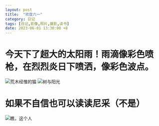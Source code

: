 ```yaml
---
layout: post
title:  "欢度六一"
category: 日记
tags: [日记,影像,照片,摄影,读书]
date: 2023-06-01 13:30:00 +8
---
```

# 今天下了超大的太阳雨！雨滴像彩色喷枪，在烈烈炎日下喷洒，像彩色波点。
<image src="https://i.hd-r.cn/69f03f81b1adf735473f8be6154ec208.jpg" alt="荒木经惟的猫" width=" ">
<image src="https://i.hd-r.cn/d4285267126b7b600aded1a9e935c2a0.jpg" alt="树与阳光" width=" ">


# 如果不自信也可以读读尼采（不是）

<image src="https://i.hd-r.cn/c1d0aeb6ec264eac16bc29969b81f202.jpg" alt="瞧，这个人" width=" ">